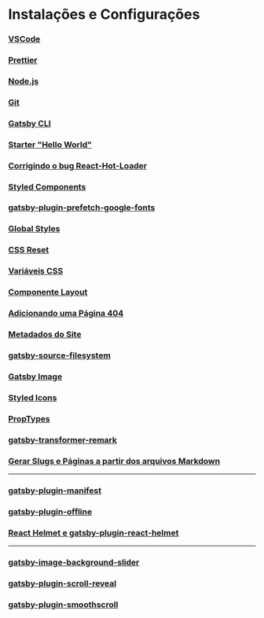 # Instalações e Configurações

### [VSCode](https://code.visualstudio.com/)

### [Prettier](https://prettier.io/)

### [Node.js](https://nodejs.org/en/)

### [Git](https://gitforwindows.org/)

### [Gatsby CLI](https://www.gatsbyjs.com/docs/quick-start/#install-the-gatsby-cli)

### [Starter "Hello World"](https://www.gatsbyjs.com/docs/quick-start/#create-a-new-site)

### [Corrigindo o bug React-Hot-Loader](https://github.com/gatsbyjs/gatsby/issues/11934#issuecomment-646966955)

### [Styled Components](https://www.gatsbyjs.com/plugins/gatsby-plugin-styled-components/?=styled-compo)

### [gatsby-plugin-prefetch-google-fonts](https://www.gatsbyjs.com/plugins/gatsby-plugin-prefetch-google-fonts/?=)

### [Global Styles](https://www.gatsbyjs.com/docs/styled-components/#creating-global-styles)

### [CSS Reset](https://github.com/Emanuel-Dev/Curso-Desenvolvimento-Web/blob/master/03%20-%20CSS/28%20-%20reset.css)

### [Variáveis CSS](https://github.com/Emanuel-Dev/Curso-Desenvolvimento-Web/blob/master/03%20-%20CSS/29%20-%20Variaveis%20CSS.md)

### [Componente Layout](https://www.gatsbyjs.com/tutorial/part-three/#-create-your-first-layout-component)

### [Adicionando uma Página 404](https://www.gatsbyjs.com/docs/add-404-page/)

### [Metadados do Site](https://www.gatsbyjs.com/docs/gatsby-config/#sitemetadata)

### [gatsby-source-filesystem](https://www.gatsbyjs.com/plugins/gatsby-source-filesystem/?=#install)

### [Gatsby Image](https://www.gatsbyjs.com/plugins/gatsby-image/?=gatsby-image#install)

### [Styled Icons](https://www.npmjs.com/package/styled-icons)

### [PropTypes](https://www.npmjs.com/package/prop-types)

### [gatsby-transformer-remark](https://www.gatsbyjs.com/plugins/gatsby-transformer-remark/?=transfor)

### [Gerar Slugs e Páginas a partir dos arquivos Markdown](https://www.gatsbyjs.com/tutorial/part-seven/#creating-slugs-for-pages)

---

### [gatsby-plugin-manifest](https://www.gatsbyjs.com/tutorial/part-eight/#-using-gatsby-plugin-manifest)

### [gatsby-plugin-offline](https://www.gatsbyjs.com/tutorial/part-eight/#-using-gatsby-plugin-offline)

### [React Helmet e gatsby-plugin-react-helmet](https://www.gatsbyjs.com/tutorial/part-eight/#-using-react-helmet-and-gatsby-plugin-react-helmet)

---

### [gatsby-image-background-slider](https://www.gatsbyjs.com/plugins/gatsby-image-background-slider/?=gatsby-image)

### [gatsby-plugin-scroll-reveal](https://www.gatsbyjs.com/plugins/gatsby-plugin-scroll-reveal/)

### [gatsby-plugin-smoothscroll](https://www.gatsbyjs.com/plugins/gatsby-plugin-smoothscroll/?=scroll)
